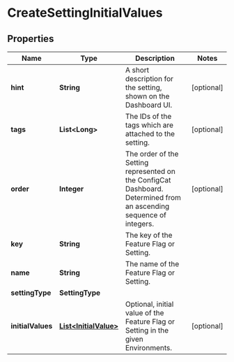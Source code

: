 

# CreateSettingInitialValues


## Properties

| Name | Type | Description | Notes |
|------------ | ------------- | ------------- | -------------|
|**hint** | **String** | A short description for the setting, shown on the Dashboard UI. |  [optional] |
|**tags** | **List&lt;Long&gt;** | The IDs of the tags which are attached to the setting. |  [optional] |
|**order** | **Integer** | The order of the Setting represented on the ConfigCat Dashboard.  Determined from an ascending sequence of integers. |  [optional] |
|**key** | **String** | The key of the Feature Flag or Setting. |  |
|**name** | **String** | The name of the Feature Flag or Setting. |  |
|**settingType** | **SettingType** |  |  |
|**initialValues** | [**List&lt;InitialValue&gt;**](InitialValue.md) | Optional, initial value of the Feature Flag or Setting in the given Environments. |  [optional] |



